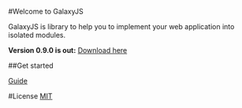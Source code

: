 #Welcome to GalaxyJS

GalaxyJS is library to help you to implement your web application into isolated modules.

**Version 0.9.0 is out:** [Download here](https://github.com/GalaxyJS/galaxy/releases/tag/v0.9.0)

##Get started

[Guide](http://galaxyjs.github.io/#guide)

#License 
[MIT](https://opensource.org/licenses/MIT)
